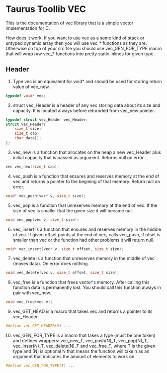 # Taurus Toollib VEC

This is the documentation of vec library that is a simple vector implementation for C.

How does it work:
 If you want to use vec as a some kind of stack or untyped dynamic array then you will use vec_* functions as they are.
Otherwise on top of your src file you should use vec_GEN_FOR_TYPE macro that will wrap raw vec_* functions into pretty static inlines for given type.

## Header

 1. Type vec is an equivalent for void* and should be used for storing return value of vec_new.

``` C
typedef void* vec;
```

 2. struct vec_Header is a header of any vec storing data about its size and capacity. It is located always before returnded from vec_new pointer.

``` C
typedef struct vec_Header vec_Header;
struct vec_Header{
	size_t size;
	size_t cap;
 	char data[];
};
```

 3. vec_new is a function that allocates on the heap a new vec_Header plus initial capacity that is passed as argument. Returns null on error.

``` C
vec vec_new(size_t cap);
```

 4. vec_push is a function that ensures and reserves memory at the end of vec and returns a pointer to the begining of that memory. Return null on error.

``` C
void* vec_push(vec* v, size_t size);
```

 5. vec_pop is a function that unreserves memory at the end of vec. If the size of vec is smaller that the given size it will became null.

``` C
void vec_pop(vec v, size_t size);
```

 6. vec_insert is a function that ensures and reserves memory in the middle of vec. If given offset points at the end of vec, calls vec_push, if ofset is smaller than vec or the function had other problems it will return null.

``` C
void* vec_insert(vec* v, size_t offset, size_t size);
```

 7. vec_delete is a function that unreserves memory in the middle of vec (moves data). On error does nothing.

``` C
void vec_delete(vec v, size_t offset, size_t size);
```

 8. vec_free is a function that frees vector's memory. After calling this function data is permanently lost. You should call this function always in pair with vec_new.

``` C
void vec_free(vec v);
```

 9. vec_GET_HEAD is a macro that takes vec and returns a pointer to its vec_Header.

``` C
#define vec_GET_HEADER(V) ...
```

 10. vec_GEN_FOR_TYPE is a macro that takes a type (must be one token) and defines wrappers: vec_new_T, vec_push(N)_T, vec_pop(N)_T, vec_inser(N)_T, vec_delete(N)_T and vec_free_T, where T is the given type and (N) is optional N that means the function will take n as an argument that indicates the amount of elements to work on.

``` C
#define vec_GEN_FOR_TYPE(T) ...
```
